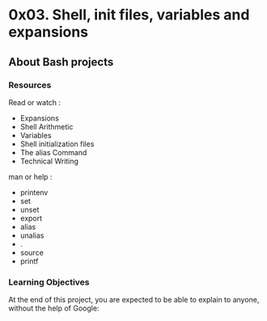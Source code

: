 # 0x03. Shell, init files, variables and expansions

## About Bash projects

### Resources

Read or watch :
- Expansions
- Shell Arithmetic
- Variables
- Shell initialization files
- The alias Command
- Technical Writing

man or help :
- printenv
- set
- unset
- export
- alias
- unalias
- .
- source
- printf

### Learning Objectives
At the end of this project, you are expected to be able to explain to anyone, without the help of Google:
